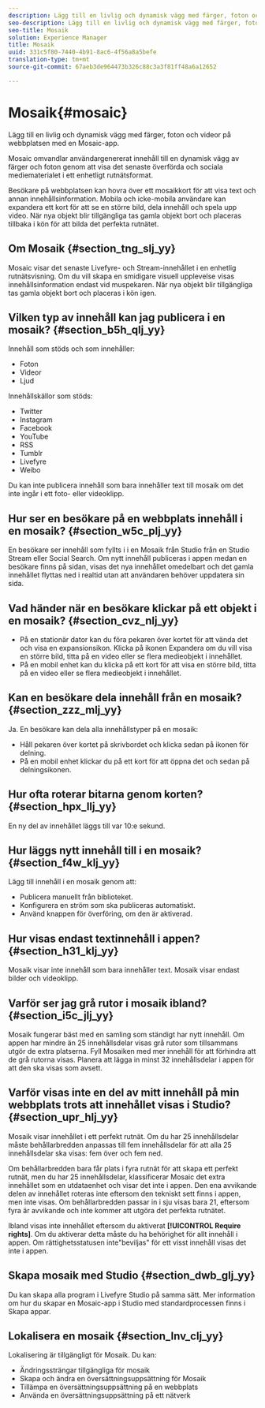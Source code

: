 ```yaml
---
description: Lägg till en livlig och dynamisk vägg med färger, foton och videor på webbplatsen med en Mosaic-app.
seo-description: Lägg till en livlig och dynamisk vägg med färger, foton och videor på webbplatsen med en Mosaic-app.
seo-title: Mosaik
solution: Experience Manager
title: Mosaik
uuid: 331c5f80-7440-4b91-8ac6-4f56a8a5befe
translation-type: tm+mt
source-git-commit: 67aeb3de964473b326c88c3a3f81ff48a6a12652

---
```



# Mosaik{#mosaic}

Lägg till en livlig och dynamisk vägg med färger, foton och videor på webbplatsen med en Mosaic-app.

Mosaic omvandlar användargenererat innehåll till en dynamisk vägg av färger och foton genom att visa det senaste överförda och sociala mediematerialet i ett enhetligt rutnätsformat.

Besökare på webbplatsen kan hovra över ett mosaikkort för att visa text och annan innehållsinformation. Mobila och icke-mobila användare kan expandera ett kort för att se en större bild, dela innehåll och spela upp video. När nya objekt blir tillgängliga tas gamla objekt bort och placeras tillbaka i kön för att bilda det perfekta rutnätet.

## Om Mosaik {#section_tng_slj_yy}

Mosaic visar det senaste Livefyre- och Stream-innehållet i en enhetlig rutnätsvisning. Om du vill skapa en smidigare visuell upplevelse visas innehållsinformation endast vid muspekaren. När nya objekt blir tillgängliga tas gamla objekt bort och placeras i kön igen.

## Vilken typ av innehåll kan jag publicera i en mosaik? {#section_b5h_qlj_yy}

Innehåll som stöds och som innehåller:

* Foton
* Videor
* Ljud

Innehållskällor som stöds:

* Twitter
* Instagram
* Facebook
* YouTube
* RSS
* Tumblr
* Livefyre
* Weibo

Du kan inte publicera innehåll som bara innehåller text till mosaik om det inte ingår i ett foto- eller videoklipp.

## Hur ser en besökare på en webbplats innehåll i en mosaik? {#section_w5c_plj_yy}

En besökare ser innehåll som fyllts i i en Mosaik från Studio från en Studio Stream eller Social Search. Om nytt innehåll publiceras i appen medan en besökare finns på sidan, visas det nya innehållet omedelbart och det gamla innehållet flyttas ned i realtid utan att användaren behöver uppdatera sin sida.

## Vad händer när en besökare klickar på ett objekt i en mosaik? {#section_cvz_nlj_yy}

* På en stationär dator kan du föra pekaren över kortet för att vända det och visa en expansionsikon. Klicka på ikonen Expandera om du vill visa en större bild, titta på en video eller se flera medieobjekt i innehållet.
* På en mobil enhet kan du klicka på ett kort för att visa en större bild, titta på en video eller se flera medieobjekt i innehållet.

## Kan en besökare dela innehåll från en mosaik? {#section_zzz_mlj_yy}

Ja. En besökare kan dela alla innehållstyper på en mosaik:

* Håll pekaren över kortet på skrivbordet och klicka sedan på ikonen för delning.
* På en mobil enhet klickar du på ett kort för att öppna det och sedan på delningsikonen.

## Hur ofta roterar bitarna genom korten? {#section_hpx_llj_yy}

En ny del av innehållet läggs till var 10:e sekund.

## Hur läggs nytt innehåll till i en mosaik? {#section_f4w_klj_yy}

Lägg till innehåll i en mosaik genom att:

* Publicera manuellt från biblioteket.
* Konfigurera en ström som ska publiceras automatiskt.
* Använd knappen för överföring, om den är aktiverad.

## Hur visas endast textinnehåll i appen? {#section_h31_klj_yy}

Mosaik visar inte innehåll som bara innehåller text. Mosaik visar endast bilder och videoklipp.

## Varför ser jag grå rutor i mosaik ibland? {#section_i5c_jlj_yy}

Mosaik fungerar bäst med en samling som ständigt har nytt innehåll. Om appen har mindre än 25 innehållsdelar visas grå rutor som tillsammans utgör de extra platserna. Fyll Mosaiken med mer innehåll för att förhindra att de grå rutorna visas. Planera att lägga in minst 32 innehållsdelar i appen för att den ska visas som avsett.

## Varför visas inte en del av mitt innehåll på min webbplats trots att innehållet visas i Studio? {#section_upr_hlj_yy}

Mosaik visar innehållet i ett perfekt rutnät. Om du har 25 innehållsdelar måste behållarbredden anpassas till fem innehållsdelar för att alla 25 innehållsdelar ska visas: fem över och fem ned.

Om behållarbredden bara får plats i fyra rutnät för att skapa ett perfekt rutnät, men du har 25 innehållsdelar, klassificerar Mosaic det extra innehållet som en utdataenhet och visar det inte i appen. Den ena avvikande delen av innehållet roteras inte eftersom den tekniskt sett finns i appen, men inte visas. Om behållarbredden passar in i sju visas bara 21, eftersom fyra är avvikande och inte kommer att utgöra det perfekta rutnätet.

Ibland visas inte innehållet eftersom du aktiverat **[!UICONTROL Require rights]**. Om du aktiverar detta måste du ha behörighet för allt innehåll i appen. Om rättighetsstatusen inte&quot;beviljas&quot; för ett visst innehåll visas det inte i appen.

## Skapa mosaik med Studio {#section_dwb_glj_yy}

Du kan skapa alla program i Livefyre Studio på samma sätt. Mer information om hur du skapar en Mosaic-app i Studio med standardprocessen finns i Skapa appar.

## Lokalisera en mosaik {#section_lnv_clj_yy}

Lokalisering är tillgängligt för Mosaik. Du kan:

* Ändringssträngar tillgängliga för mosaik
* Skapa och ändra en översättningsuppsättning för Mosaik
* Tillämpa en översättningsuppsättning på en webbplats
* Använda en översättningsuppsättning på ett nätverk

